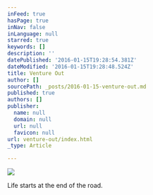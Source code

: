 ```yaml
---
inFeed: true
hasPage: true
inNav: false
inLanguage: null
starred: true
keywords: []
description: ''
datePublished: '2016-01-15T19:28:54.381Z'
dateModified: '2016-01-15T19:28:48.524Z'
title: Venture Out
author: []
sourcePath: _posts/2016-01-15-venture-out.md
published: true
authors: []
publisher:
  name: null
  domain: null
  url: null
  favicon: null
url: venture-out/index.html
_type: Article

---
```

![](https://s3-us-west-2.amazonaws.com/the-grid-img/p/c6321a2c75f96ed2719344102c5757ce3f239379.jpg)

Life starts at the end of the road.